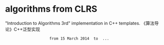 algorithms from CLRS
====================

 "Introduction to Algorithms 3rd" implementation in  C++ templates.
 《算法导论》C++泛型实现

						from 15 March 2014	to	... 
